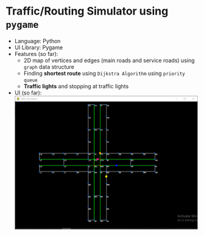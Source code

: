 # Traffic/Routing Simulator using `pygame`

- Language: Python
- UI Library: Pygame
- Features (so far):
  - 2D map of vertices and edges (main roads and service roads) using `graph` data structure
  - Finding **shortest route** using `Dijkstra Algorithm` using `priority queue`
  - **Traffic lights** and stopping at traffic lights
- UI (so far):
  ![UI](screenshot.png)

